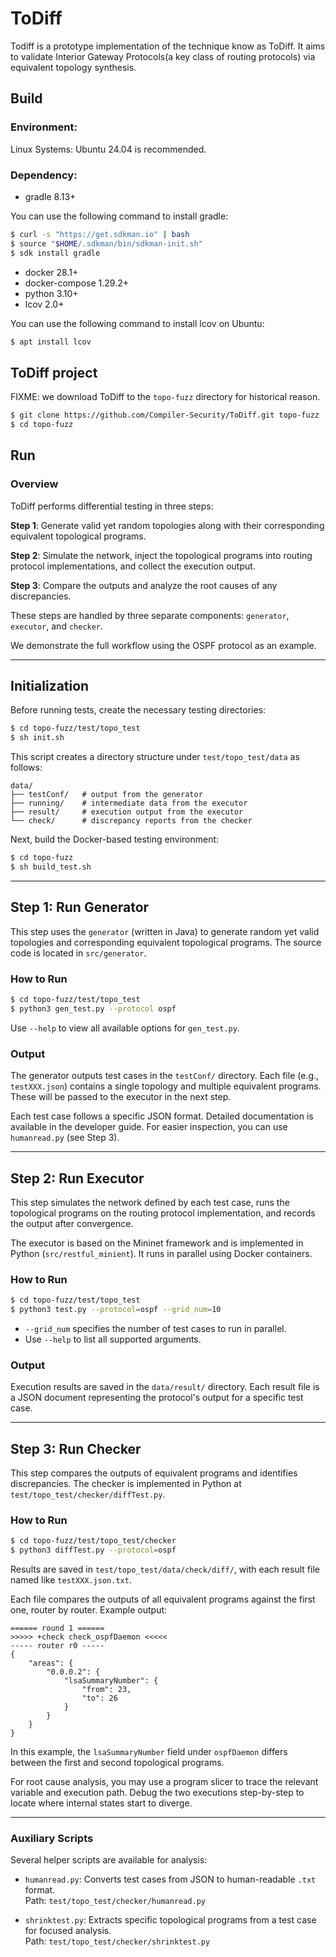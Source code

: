# ToDiff

Todiff is a prototype implementation of the technique know as ToDiff. It aims to validate Interior Gateway Protocols(a key class of routing protocols) via equivalent topology synthesis.


## Build
### Environment:

Linux Systems: Ubuntu 24.04 is recommended.

### Dependency:

*  gradle 8.13+

You can use the following command to install gradle:
```bash
$ curl -s "https://get.sdkman.io" | bash
$ source "$HOME/.sdkman/bin/sdkman-init.sh"
$ sdk install gradle
```

*  docker 28.1+
*  docker-compose 1.29.2+
*  python 3.10+
*  lcov 2.0+

You can use the following command to install lcov on Ubuntu: 
```bash
$ apt install lcov
```

## ToDiff project
FIXME: we download ToDiff to the `topo-fuzz` directory for historical reason.
```bash
$ git clone https://github.com/Compiler-Security/ToDiff.git topo-fuzz
$ cd topo-fuzz
```



## Run

### Overview

ToDiff performs differential testing in three steps:

**Step 1**: Generate valid yet random topologies along with their corresponding equivalent topological programs.

**Step 2**: Simulate the network, inject the topological programs into routing protocol implementations, and collect the execution output.

**Step 3**: Compare the outputs and analyze the root causes of any discrepancies.

These steps are handled by three separate components: `generator`, `executor`, and `checker`.

We demonstrate the full workflow using the OSPF protocol as an example.

---

## Initialization

Before running tests, create the necessary testing directories:

```bash
$ cd topo-fuzz/test/topo_test
$ sh init.sh
```

This script creates a directory structure under `test/topo_test/data` as follows:

```
data/
├── testConf/   # output from the generator
├── running/    # intermediate data from the executor
├── result/     # execution output from the executor
└── check/      # discrepancy reports from the checker
```

Next, build the Docker-based testing environment:

```bash
$ cd topo-fuzz
$ sh build_test.sh
```

---

## Step 1: Run Generator

This step uses the `generator` (written in Java) to generate random yet valid topologies and corresponding equivalent topological programs. The source code is located in `src/generator`.

### How to Run

```bash
$ cd topo-fuzz/test/topo_test
$ python3 gen_test.py --protocol ospf
```

Use `--help` to view all available options for `gen_test.py`.

### Output

The generator outputs test cases in the `testConf/` directory. Each file (e.g., `testXXX.json`) contains a single topology and multiple equivalent programs. These will be passed to the executor in the next step.

Each test case follows a specific JSON format. Detailed documentation is available in the developer guide. For easier inspection, you can use `humanread.py` (see Step 3).

---

## Step 2: Run Executor

This step simulates the network defined by each test case, runs the topological programs on the routing protocol implementation, and records the output after convergence.

The executor is based on the Mininet framework and is implemented in Python (`src/restful_minient`). It runs in parallel using Docker containers.

### How to Run

```bash
$ cd topo-fuzz/test/topo_test
$ python3 test.py --protocol=ospf --grid_num=10
```

- `--grid_num` specifies the number of test cases to run in parallel.
- Use `--help` to list all supported arguments.

### Output

Execution results are saved in the `data/result/` directory. Each result file is a JSON document representing the protocol's output for a specific test case.

---

## Step 3: Run Checker

This step compares the outputs of equivalent programs and identifies discrepancies. The checker is implemented in Python at `test/topo_test/checker/diffTest.py`.

### How to Run

```bash
$ cd topo-fuzz/test/topo_test/checker
$ python3 diffTest.py --protocol=ospf
```

Results are saved in `test/topo_test/data/check/diff/`, with each result file named like `testXXX.json.txt`.

Each file compares the outputs of all equivalent programs against the first one, router by router. Example output:

```
====== round 1 ======
>>>>> +check check_ospfDaemon <<<<<
----- router r0 -----
{
    "areas": {
        "0.0.0.2": {
            "lsaSummaryNumber": {
                "from": 23,
                "to": 26
            }
        }
    }
}
```

In this example, the `lsaSummaryNumber` field under `ospfDaemon` differs between the first and second topological programs.

For root cause analysis, you may use a program slicer to trace the relevant variable and execution path. Debug the two executions step-by-step to locate where internal states start to diverge.

---

### Auxiliary Scripts

Several helper scripts are available for analysis:

- `humanread.py`: Converts test cases from JSON to human-readable `.txt` format.  
  Path: `test/topo_test/checker/humanread.py`

- `shrinktest.py`: Extracts specific topological programs from a test case for focused analysis.  
  Path: `test/topo_test/checker/shrinktest.py`
